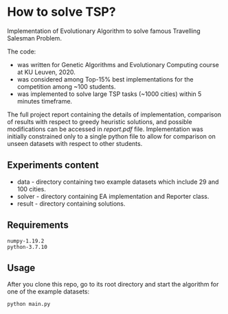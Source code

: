# How to solve TSP?
Implementation of Evolutionary Algorithm to solve famous Travelling Salesman Problem.

The code:
* was written for Genetic Algorithms and Evolutionary Computing course at KU Leuven, 2020. 
* was considered among Top-15% best implementations for the competition among ~100 students.
* was implemented to solve large TSP tasks (~1000 cities) within 5 minutes timeframe.

The full project report containing the details of implementation, comparison of results with respect to greedy heuristic solutions, and possible modifications can be accessed in *report.pdf* file. Implementation was initially constrained only to a single python file to allow for comparison on unseen datasets with respect to other students.
 
## Experiments content
* data - directory containing two example datasets which include 29 and 100 cities.
* solver - directory containing EA implementation and Reporter class.  
* result - directory containing solutions.

## Requirements
```
numpy-1.19.2
python-3.7.10
```

## Usage
After you clone this repo, go to its root directory and start the algorithm for one of the example datasets:
```bash
python main.py
```
